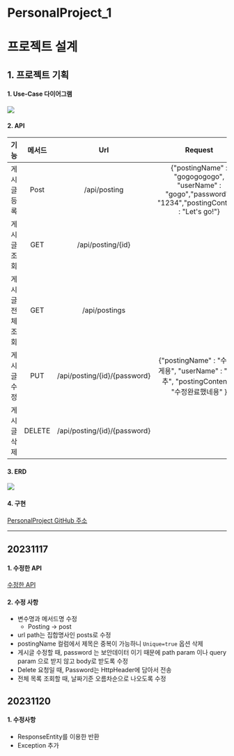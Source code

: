 # PersonalProject_1

# 프로젝트 설계

## 1. 프로젝트 기획

#### 1. Use-Case 다이어그램
![](https://velog.velcdn.com/images/whdrb2643/post/06e9a8c4-71c5-42d8-83ed-f95690c16b20/image.png)

#### 2. API
|기능 |메서드|Url|Request|Response|
|----|:----:|:----:|:----:|:----:|
|게시글 등록	   |Post  |/api/posting     | {"postingName" : "gogogogogo", "userName" : "gogo","password" : "1234","postingContent" : "Let's go!"} |등록된 게시글 |
|게시글 조회	   |GET   |/api/posting/{id}|   | 선택한 게시글 
|게시글 전체 조회|GET   |/api/postings    |   | 게시글 전체 목록
|게시글 수정    |PUT   |/api/posting/{id}/{password} |{"postingName" : "수정할게용", "userName" : "양배추", "postingContent" : "수정완료했네용" }   | 수정된 게시글
|게시글 삭제    |DELETE|/api/posting/{id}/{password}|   | 삭제된 게시글 id값

#### 3. ERD
![](https://velog.velcdn.com/images/whdrb2643/post/eed7f826-d00f-491b-9f12-be682b2c0fa5/image.png)

#### 4. 구현

[PersonalProject GitHub 주소](https://github.com/Kim-Jong-Gyu/PersonalProject_1)

------

## 20231117
#### 1. 수정한 API
[수정한 API](https://documenter.getpostman.com/view/20661979/2s9YXpVyVo)

#### 2. 수정 사항
- 변수명과 메서드명 수정
    - Posting -> post
- url path는 집합명사인 posts로 수정
- postingName 컬럼에서 제목은 중복이 가능하니 `Unique=true` 옵션 삭제
-  게시글 수정할 때, password 는 보안데이터 이기 때문에 path param 이나 query param 으로 받지 않고 body로 받도록 수정
- Delete 요청일 때, Password는 HttpHeader에 담아서 전송
- 전체 목록 조회할 때, 날짜기준 오름차순으로 나오도록 수정

## 20231120

#### 1. 수정사항
- ResponseEntity를 이용한 반환
- Exception 추가